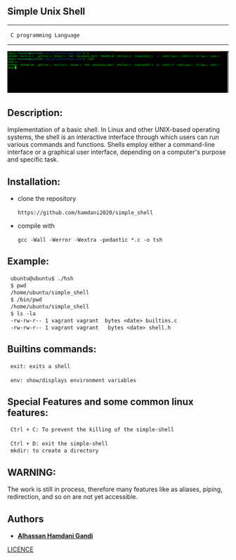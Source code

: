 ## Simple Unix Shell
*****************************************************************
     C programming Language
******************************************************************

![image](s.png)

## Description:
    
Implementation of a basic shell. In Linux and other UNIX-based operating systems, the shell is an interactive interface through which users can run various commands and functions. Shells employ either a command-line interface or a graphical user interface, depending on a computer's purpose and specific task.

## Installation:

- clone the repository

    ``https://github.com/hamdani2020/simple_shell``

- compile with

     ``gcc -Wall -Werror -Wextra -pedantic *.c -o tsh``


## Example:

     ubuntu@ubuntu$ ./hsh     
     $ pwd
     /home/ubuntu/simple_shell
     $ /bin/pwd
     /home/ubuntu/simple_shell
     $ ls -la
     -rw-rw-r-- 1 vagrant vagrant  bytes <date> builtins.c
     -rw-rw-r-- 1 vagrant vagrant   bytes <date> shell.h

## Builtins commands:

     exit: exits a shell
     
     env: show/displays environment variables
     
## Special Features and some common linux features:

     Ctrl + C: To prevent the killing of the simple-shell
     
     Ctrl + D: exit the simple-shell
     mkdir: to create a directory


     
    
## WARNING:

The work is still in process, therefore many features like as aliases, piping, redirection, and so on are not yet accessible.


## Authors

* [**Alhassan Hamdani Gandi**](https://github.com/hamdani2020)

[LICENCE](LICENCE)
